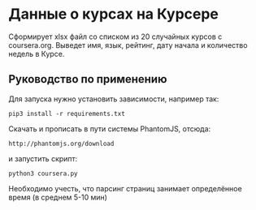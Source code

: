 # Данные о курсах на Курсере
Сформирует xlsx файл со списком из 20 случайных курсов с coursera.org. Выведет имя, язык, рейтинг, дату начала и количество недель в Курсе.

## Руководство по применению
Для запуска нужно установить зависимости, например так:
```
pip3 install -r requirements.txt
```

Скачать и прописать в пути системы PhantomJS, отсюда:
```
http://phantomjs.org/download
```

и запустить скрипт:
```
python3 coursera.py
```

Необходимо учесть, что парсинг страниц занимает определённое время (в среднем 5-10 мин)

